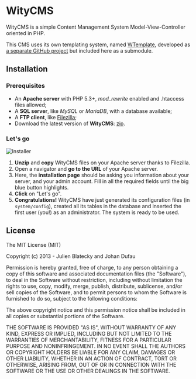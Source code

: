 # WityCMS

WityCMS is a simple Content Management System Model-View-Controller oriented in PHP.

This CMS uses its own templating system, named [WTemplate](https://github.com/Creatiwity/WTemplate), developed as [a separate GitHub project](https://github.com/Creatiwity/WTemplate) but included here as a submodule.

## Installation

### Prerequisites

* An **Apache server** with PHP 5.3+, *mod_rewrite* enabled and .htaccess files allowed;
* A **SQL server**, like *MySQL* or *MariaDB*, with a database available;
* A **FTP client**, like [Filezilla](https://filezilla-project.org/);
* Download the latest version of **WityCMS**: [zip](https://github.com/Creatiwity/WityCMS/archive/0.4.0.zip).

### Let's go

![Installer](https://raw.github.com/Creatiwity/WityCMS/0.4/installer.jpg)

1. **Unzip** and **copy** WityCMS files on your Apache server thanks to Filezilla.
2. Open a navigator and **go to the URL** of your Apache server.
3. Here, the **installation page** should be asking you information about your server, and your admin account. Fill in all the required fields until the big blue button highlights.
4. **Click** on "Let's go".
5. **Congratulations!** WityCMS have just generated its configuration files (in `system/config`), created all its tables in the database and inserted the first user (you!) as an administrator. The system is ready to be used.

## License

The MIT License (MIT)

Copyright (c) 2013 - Julien Blatecky and Johan Dufau

Permission is hereby granted, free of charge, to any person obtaining a copy of
this software and associated documentation files (the "Software"), to deal in
the Software without restriction, including without limitation the rights to
use, copy, modify, merge, publish, distribute, sublicense, and/or sell copies of
the Software, and to permit persons to whom the Software is furnished to do so,
subject to the following conditions:

The above copyright notice and this permission notice shall be included in all
copies or substantial portions of the Software.

THE SOFTWARE IS PROVIDED "AS IS", WITHOUT WARRANTY OF ANY KIND, EXPRESS OR
IMPLIED, INCLUDING BUT NOT LIMITED TO THE WARRANTIES OF MERCHANTABILITY, FITNESS
FOR A PARTICULAR PURPOSE AND NONINFRINGEMENT. IN NO EVENT SHALL THE AUTHORS OR
COPYRIGHT HOLDERS BE LIABLE FOR ANY CLAIM, DAMAGES OR OTHER LIABILITY, WHETHER
IN AN ACTION OF CONTRACT, TORT OR OTHERWISE, ARISING FROM, OUT OF OR IN
CONNECTION WITH THE SOFTWARE OR THE USE OR OTHER DEALINGS IN THE SOFTWARE.
